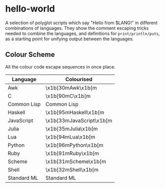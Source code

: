 # hello-world

A selection of polyglot scripts which say "Hello from $LANG!" in different
combinations of languages. They show the comment escaping tricks needed to
combine the languages, and definitions for `print/println/puts`, as a starting
point for unifying output between the languages.

## Colour Scheme

All the colour code escape sequences in once place.

| Language    | Colourised
| -           | -
| Awk         | \x1b[30mAwk\x1b[m
| C           | \x1b[90mC\x1b[m
| Common Lisp | Common Lisp
| Haskell     | \x1b[95mHaskell\x1b[m
| JavaScript  | \x1b[33mJavaScript\x1b[m
| Julia       | \x1b[35mJulia\x1b[m
| Lua         | \x1b[94mLua\x1b[m
| Python      | \x1b[96mPython\x1b[m
| Ruby        | \x1b[91mRuby\x1b[m
| Scheme      | \x1b[31mScheme\x1b[m
| Shell       | \x1b[32mShell\x1b[m
| Standard ML | Standard ML

